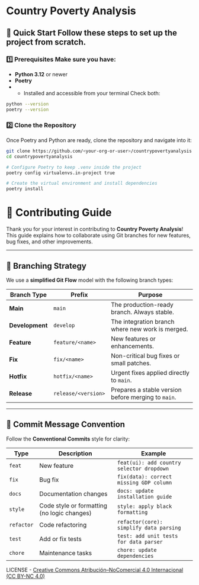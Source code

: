 # Country Poverty Analysis

## 🚀 Quick Start Follow these steps to set up the project from scratch. 
### 1️⃣ Prerequisites Make sure you have: 
- **Python 3.12** or newer 
- **Poetry** 
- - Installed and accessible from your terminal Check both:
```bash
python --version
poetry --version
```
### 2️⃣ Clone the Repository

Once Poetry and Python are ready, clone the repository and navigate into it:

```bash
git clone https://github.com/<your-org-or-user>/countrypovertyanalysis.git
cd countrypovertyanalysis

# Configure Poetry to keep .venv inside the project
poetry config virtualenvs.in-project true

# Create the virtual environment and install dependencies
poetry install
```

# 🤝 Contributing Guide

Thank you for your interest in contributing to **Country Poverty Analysis**!  
This guide explains how to collaborate using Git branches for new features, bug fixes, and other improvements.

---

## 🧭 Branching Strategy

We use a **simplified Git Flow** model with the following branch types:

| Branch Type | Prefix | Purpose |
|--------------|---------|----------|
| **Main** | `main` | The production-ready branch. Always stable. |
| **Development** | `develop` | The integration branch where new work is merged. |
| **Feature** | `feature/<name>` | New features or enhancements. |
| **Fix** | `fix/<name>` | Non-critical bug fixes or small patches. |
| **Hotfix** | `hotfix/<name>` | Urgent fixes applied directly to `main`. |
| **Release** | `release/<version>` | Prepares a stable version before merging to `main`. |

---

## 🧠 Commit Message Convention

Follow the **Conventional Commits** style for clarity:

| Type       | Description                                 | Example                                   |
| ----------- | ------------------------------------------- | ----------------------------------------- |
| `feat`     | New feature                                 | `feat(ui): add country selector dropdown` |
| `fix`      | Bug fix                                     | `fix(data): correct missing GDP column`   |
| `docs`     | Documentation changes                       | `docs: update installation guide`         |
| `style`    | Code style or formatting (no logic changes) | `style: apply black formatting`           |
| `refactor` | Code refactoring                            | `refactor(core): simplify data parsing`   |
| `test`     | Add or fix tests                            | `test: add unit tests for data parser`    |
| `chore`    | Maintenance tasks                           | `chore: update dependencies`              |


LICENSE - [Creative Commons Atribución–NoComercial 4.0 Internacional (CC BY-NC 4.0)](https://github.com/Instituto-Juan-de-Mariana/country-poverty-analysis?tab=License-1-ov-file)
